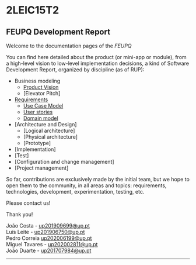 # 2LEIC15T2

## FEUPQ Development Report

Welcome to the documentation pages of the _FEUPQ_

You can find here detailed about the product (or mini-app or module), from a high-level vision to low-level implementation decisions, a kind of Software Development Report, organized by discipline (as of RUP): 

* Business modeling 
  * [Product Vision](https://github.com/LEIC-ES-2021-22/2LEIC15T2/blob/c35c8ef166b85c91ceedb3a43a2626fa4b312b14/docs/ProductVision.md)
  * [Elevator Pitch]
* [Requirements](https://github.com/LEIC-ES-2021-22/2LEIC15T2/blob/c35c8ef166b85c91ceedb3a43a2626fa4b312b14/docs/requirements.md)
  * [Use Case Model](https://github.com/LEIC-ES-2021-22/2LEIC15T2/blob/c35c8ef166b85c91ceedb3a43a2626fa4b312b14/docs/requirements.md)
  * [User stories](https://github.com/LEIC-ES-2021-22/2LEIC15T2/blob/c35c8ef166b85c91ceedb3a43a2626fa4b312b14/docs/requirements.md)
  * [Domain model](https://github.com/LEIC-ES-2021-22/2LEIC15T2/blob/c35c8ef166b85c91ceedb3a43a2626fa4b312b14/docs/requirements.md)
* [Architecture and Design]
  * [Logical architecture]
  * [Physical architecture]
  * [Prototype]
* [Implementation]
* [Test]
* [Configuration and change management]
* [Project management]

So far, contributions are exclusively made by the initial team, but we hope to open them to the community, in all areas and topics: requirements, technologies, development, experimentation, testing, etc.

Please contact us! 

Thank you!

João Costa - up201909699@up.pt<br>
Luís Leite - up201906750@up.pt<br>
Pedro Correia up202006199@up.pt<br>
Miguel Tavares - up202002811@up.pt<br>
João Duarte - up201707984@up.pt<br>

---
